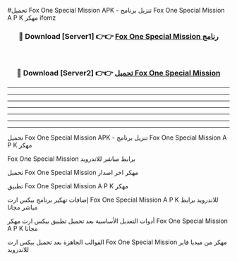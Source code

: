 #تحميل Fox One Special Mission  APK - تنزيل برنامج Fox One Special Mission  A P K مهكر ifomz 



<div align="center">
<h3>🔴 Download [Server1] 👉👉 <a href="https://apkdownload10.web.app/?title=Fox One Special Mission ">Fox One Special Mission  رنامج</a></h3><br>

<h3>🔴 Download [Server2] 👉👉 <a href="https://apkdownload10.web.app/?title=Fox One Special Mission ">تحميل Fox One Special Mission  </a></h3>
</div>


----------------------------------------------------------

----------------------------------------------------------

----------------------------------------------------------

----------------------------------------------------------

----------------------------------------------------------

----------------------------------------------------------

----------------------------------------------------------

تحميل Fox One Special Mission  APK - تنزيل برنامج Fox One Special Mission  A P K مهكر

Fox One Special Mission  برابط مباشر للاندرويد

تحميل Fox One Special Mission  مهكر اخر اصدار

تطبيق Fox One Special Mission  A P K مهكر

إضافات تهكير برنامج بيكس ارت Fox One Special Mission  A P K للاندرويد برابط مباشر مجانا

أدوات التعديل الأساسية بعد تحميل تطبيق بيكس ارت مهكر Fox One Special Mission  A P K مجانا

القوالب الجاهزة بعد تحميل بيكس ارت Fox One Special Mission  مهكر من ميديا فاير للاندرويد


